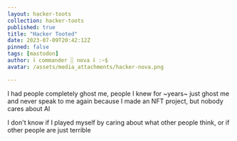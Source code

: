 ```yaml
---
layout: hacker-toots
collection: hacker-toots
published: true
title: "Hacker Tooted"
date: 2023-07-09T20:42:12Z
pinned: false
tags: [mastodon]
author: ⸸ commander ░ nova ⸸ :~$
avatar: /assets/media_attachments/hacker-nova.png

---
```


<p>I had people completely ghost me, people I knew for ~years~ just ghost me and never speak to me again because I made an NFT project, but nobody cares about AI</p><p>I don&#39;t know if I played myself by caring about what other people think, or if other people are just terrible</p>


